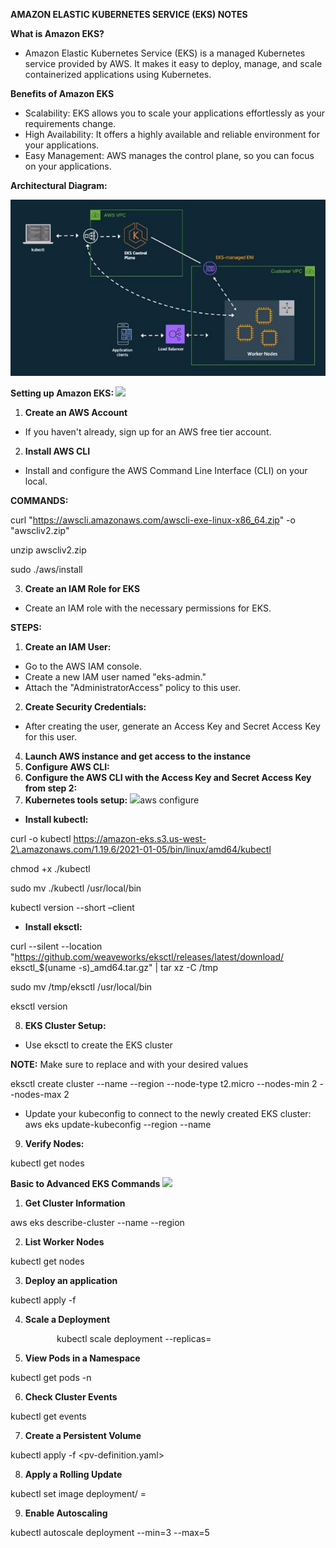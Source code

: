 **AMAZON ELASTIC KUBERNETES SERVICE (EKS) NOTES**  

**What is Amazon EKS?** 

- Amazon Elastic Kubernetes Service (EKS) is a managed Kubernetes service provided by AWS. It makes it easy to deploy, manage, and scale containerized applications using Kubernetes. 

**Benefits of Amazon EKS**    

- Scalability: EKS allows you to scale your applications effortlessly as your requirements change. 
- High Availability: It offers a highly available and reliable environment for your applications. 
- Easy Management: AWS manages the control plane, so you can focus on your applications. 

**Architectural Diagram:** 

![](Aspose.Words.e065ae25-c684-46e7-9500-a0ceb454f79c.003.jpeg)

**Setting up Amazon EKS: ![](Aspose.Words.e065ae25-c684-46e7-9500-a0ceb454f79c.004.png)**

1) **Create an AWS Account** 
- If you haven't already, sign up for an AWS free tier account. 
2) **Install AWS CLI** 
- Install and configure the AWS Command Line Interface (CLI) on your local.

**COMMANDS:** 

curl "https://awscli.amazonaws.com/awscli-exe-linux-x86_64.zip" -o "awscliv2.zip"

unzip awscliv2.zip

sudo ./aws/install

3) **Create an IAM Role for EKS** 
- Create an IAM role with the necessary permissions for EKS. 

**STEPS:** 

1. **Create an IAM User:** 
- Go to the AWS IAM console. 
- Create a new IAM user named "eks-admin." 
- Attach the "AdministratorAccess" policy to this user. 
2. **Create Security Credentials:** 
- After creating the user, generate an Access Key and Secret Access Key for this user. 
4) **Launch AWS instance and get access to the instance** 
4) **Configure AWS CLI:** 
4) **Configure the AWS CLI with the Access Key and Secret Access Key from step 2:** 
7) **Kubernetes tools setup:** ![](Aspose.Words.e065ae25-c684-46e7-9500-a0ceb454f79c.005.png)aws configure 
- **Install kubectl:**

curl -o kubectl https://amazon-eks.s3.us-west-2\.amazonaws.com/1.19.6/2021-01-05/bin/linux/amd64/kubectl 

chmod +x ./kubectl 

sudo mv ./kubectl /usr/local/bin 

kubectl version --short –client 

- **Install eksctl:** 

curl --silent --location "https://github.com/weaveworks/eksctl/releases/latest/download/ eksctl\_$(uname -s)\_amd64.tar.gz" | tar xz -C /tmp 

sudo mv /tmp/eksctl /usr/local/bin 

eksctl version 

8) **EKS Cluster Setup:** 
- Use eksctl to create the EKS cluster

**NOTE:** Make sure to replace <cluster-name> and <region> with your desired values 

eksctl create cluster --name <cluster-name> --region <region> --node-type t2.micro --nodes-min 2 --nodes-max 2 

- Update your kubeconfig to connect to the newly created EKS cluster: aws eks update-kubeconfig --region <region> --name <cluster-name> 
9) **Verify Nodes:**

kubectl get nodes 

**Basic to Advanced EKS Commands   ![](Aspose.Words.e065ae25-c684-46e7-9500-a0ceb454f79c.006.png)**

1. **Get Cluster Information** 

aws eks describe-cluster --name <cluster-name> --region <region> 

2. **List Worker Nodes** 

kubectl get nodes 

3. **Deploy an application** 

kubectl apply -f <yaml-file> 

4. **Scale a Deployment** 

   `       `kubectl scale deployment <deployment-name> --replicas=<number> 

5. **View Pods in a Namespace** 

kubectl get pods -n <namespace> 

6. **Check Cluster Events** 

kubectl get events 

7. **Create a Persistent Volume** 

kubectl apply -f <pv-definition.yaml> 

8. **Apply a Rolling Update** 

kubectl set image deployment/<deployment-name> <container-name>=<new- image> 

9. **Enable Autoscaling** 

kubectl autoscale deployment <deployment-name> --min=3 --max=5 
